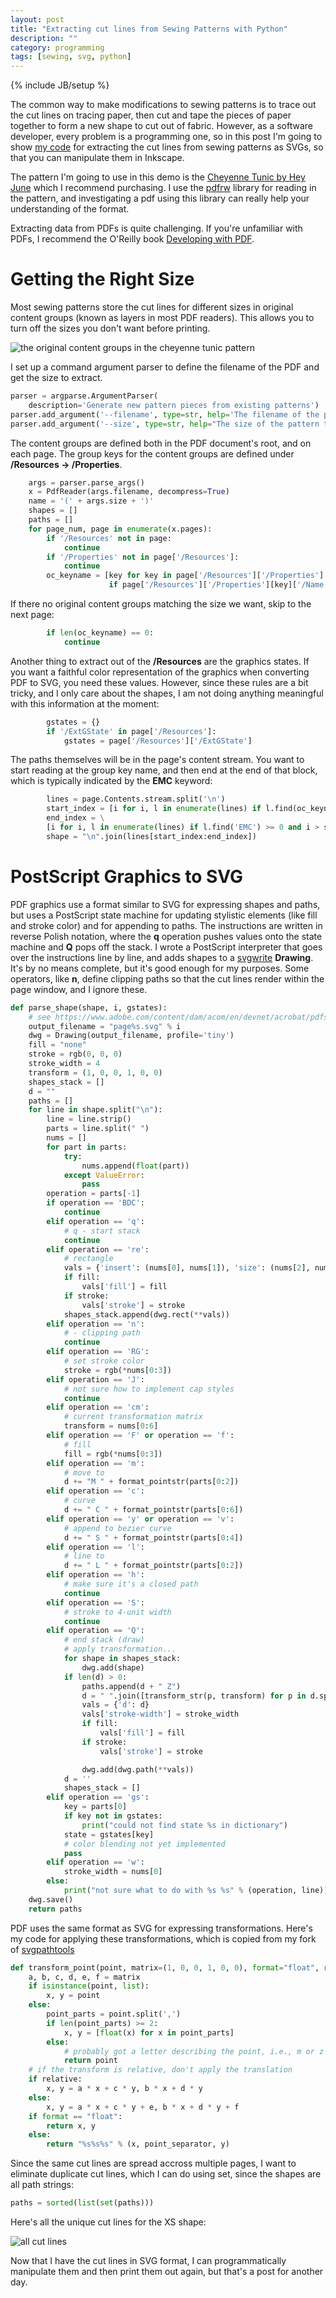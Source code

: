 ```yaml
---
layout: post
title: "Extracting cut lines from Sewing Patterns with Python"
description: ""
category: programming
tags: [sewing, svg, python]
---
```

{% include JB/setup %}

The common way to make modifications to sewing patterns is to trace out the cut lines on tracing paper, then cut and tape the pieces of paper together to form a new shape to cut out of fabric. However, as a software developer, every problem is a programming one, so in this post I'm going to show [my code](https://gist.github.com/CatherineH/0eb4770408fa727669294ab29c25e970) for extracting the cut lines from sewing patterns as SVGs, so that you can manipulate them in Inkscape.

The pattern I'm going to use in this demo is the [Cheyenne Tunic by Hey June](https://indiesew.com/products/hey-june-cheyenne-tunic) which I recommend purchasing. I use the [pdfrw](https://github.com/pmaupin/pdfrw) library for reading in the pattern, and investigating a pdf using this library can really help your understanding of the format.

Extracting data from PDFs is quite challenging. If you're unfamiliar with PDFs, I recommend the O'Reilly book [Developing with PDF](https://www.amazon.com/Developing-PDF-Portable-Document-Format-ebook/dp/B00IV3J23O/ref=sr_1_1?ie=UTF8&qid=1525986567&sr=8-1&keywords=developing+pdf+oreilly).

Getting the Right Size
====================== 

Most sewing patterns store the cut lines for different sizes in original content groups (known as layers in most PDF readers). This allows you to turn off the sizes you don't want before printing.

![the original content groups in the cheyenne tunic pattern](https://raw.githubusercontent.com/CatherineH/CatherineH.github.io/master/_posts/images/cut_lines/layers.png)

I set up a command argument parser to define the filename of the PDF and get the size to extract.

```python
parser = argparse.ArgumentParser(
    description='Generate new pattern pieces from existing patterns')
parser.add_argument('--filename', type=str, help='The filename of the pdf pattern.')
parser.add_argument('--size', type=str, help="The size of the pattern to analyze.")
```

The content groups are defined both in the PDF document's root, and on each page. The group keys for the content groups are defined under **/Resources -> /Properties**.

```python
    args = parser.parse_args()
    x = PdfReader(args.filename, decompress=True)
    name = '(' + args.size + ')'
    shapes = []
    paths = []
    for page_num, page in enumerate(x.pages):
        if '/Resources' not in page:
            continue
        if '/Properties' not in page['/Resources']:
            continue
        oc_keyname = [key for key in page['/Resources']['/Properties']
                      if page['/Resources']['/Properties'][key]['/Name'] == name]
```

If there no original content groups matching the size we want, skip to the next page:

```python
        if len(oc_keyname) == 0:
            continue
```

Another thing to extract out of the **/Resources** are the graphics states. If you want a faithful color representation of the graphics when converting PDF to SVG, you need these values. However, since these rules are a bit tricky, and I only care about the shapes, I am not doing anything meaningful with this information at the moment:

```python
        gstates = {}
        if '/ExtGState' in page['/Resources']:
            gstates = page['/Resources']['/ExtGState']
```

The paths themselves will be in the page's content stream. You want to start reading at the group key name, and then end at the end of that block, which is typically indicated by the **EMC** keyword:

```python
        lines = page.Contents.stream.split('\n')
        start_index = [i for i, l in enumerate(lines) if l.find(oc_keyname) >= 0][0]
        end_index = \
        [i for i, l in enumerate(lines) if l.find('EMC') >= 0 and i > start_index][0]
        shape = "\n".join(lines[start_index:end_index])
```

PostScript Graphics to SVG
==========================

PDF graphics use a format similar to SVG for expressing shapes and paths, but uses a PostScript state machine for updating stylistic elements (like fill and stroke color) and for appending to paths. The instructions are written in reverse Polish notation, where the **q** operation pushes values onto the state machine and **Q** pops off the stack. I wrote a PostScript interpreter that goes over the instructions line by line, and adds shapes to a [svgwrite](https://svgwrite.readthedocs.io/en/master/) **Drawing**. It's by no means complete, but it's good enough for my purposes. Some operators, like **n**, define clipping paths so that the cut lines render within the page window, and I ignore these.

```python
def parse_shape(shape, i, gstates):
    # see https://www.adobe.com/content/dam/acom/en/devnet/acrobat/pdfs/PDF32000_2008.pdf
    output_filename = "page%s.svg" % i
    dwg = Drawing(output_filename, profile='tiny')
    fill = "none"
    stroke = rgb(0, 0, 0)
    stroke_width = 4
    transform = (1, 0, 0, 1, 0, 0)
    shapes_stack = []
    d = ""
    paths = []
    for line in shape.split("\n"):
        line = line.strip()
        parts = line.split(" ")
        nums = []
        for part in parts:
            try:
                nums.append(float(part))
            except ValueError:
                pass
        operation = parts[-1]
        if operation == 'BDC':
            continue
        elif operation == 'q':
            # q - start stack
            continue
        elif operation == 're':
            # rectangle
            vals = {'insert': (nums[0], nums[1]), 'size': (nums[2], nums[3])}
            if fill:
                vals['fill'] = fill
            if stroke:
                vals['stroke'] = stroke
            shapes_stack.append(dwg.rect(**vals))
        elif operation == 'n':
            # - clipping path
            continue
        elif operation == 'RG':
            # set stroke color
            stroke = rgb(*nums[0:3])
        elif operation == 'J':
            # not sure how to implement cap styles
            continue
        elif operation == 'cm':
            # current transformation matrix
            transform = nums[0:6]
        elif operation == 'F' or operation == 'f':
            # fill
            fill = rgb(*nums[0:3])
        elif operation == 'm':
            # move to
            d += "M " + format_pointstr(parts[0:2])
        elif operation == 'c':
            # curve
            d += " C " + format_pointstr(parts[0:6])
        elif operation == 'y' or operation == 'v':
            # append to bezier curve
            d += " S " + format_pointstr(parts[0:4])
        elif operation == 'l':
            # line to
            d += " L " + format_pointstr(parts[0:2])
        elif operation == 'h':
            # make sure it's a closed path
            continue
        elif operation == 'S':
            # stroke to 4-unit width
            continue
        elif operation == 'Q':
            # end stack (draw)
            # apply transformation...
            for shape in shapes_stack:
                dwg.add(shape)
            if len(d) > 0:
                paths.append(d + " Z")
                d = " ".join([transform_str(p, transform) for p in d.split(" ")])
                vals = {'d': d}
                vals['stroke-width'] = stroke_width
                if fill:
                    vals['fill'] = fill
                if stroke:
                    vals['stroke'] = stroke

                dwg.add(dwg.path(**vals))
            d = ''
            shapes_stack = []
        elif operation == 'gs':
            key = parts[0]
            if key not in gstates:
                print("could not find state %s in dictionary")
            state = gstates[key]
            # color blending not yet implemented
            pass
        elif operation == 'w':
            stroke_width = nums[0]
        else:
            print("not sure what to do with %s %s" % (operation, line))
    dwg.save()
    return paths
```

PDF uses the same format as SVG for expressing transformations. Here's my code for applying these transformations, which is copied from my fork of [svgpathtools](https://github.com/CatherineH/svgpathtools)

```python
def transform_point(point, matrix=(1, 0, 0, 1, 0, 0), format="float", relative=False):
    a, b, c, d, e, f = matrix
    if isinstance(point, list):
        x, y = point
    else:
        point_parts = point.split(',')
        if len(point_parts) >= 2:
            x, y = [float(x) for x in point_parts]
        else:
            # probably got a letter describing the point, i.e., m or z
            return point
    # if the transform is relative, don't apply the translation
    if relative:
        x, y = a * x + c * y, b * x + d * y
    else:
        x, y = a * x + c * y + e, b * x + d * y + f
    if format == "float":
        return x, y
    else:
        return "%s%s%s" % (x, point_separator, y)
```

Since the same cut lines are spread accross multiple pages, I want to eliminate duplicate cut lines, which I can do using set, since the shapes are all path strings:

```python
paths = sorted(list(set(paths)))
```

Here's all the unique cut lines for the XS shape:

![all cut lines](https://raw.githubusercontent.com/CatherineH/CatherineH.github.io/master/_posts/images/cut_lines/all_paths.png)

Now that I have the cut lines in SVG format, I can programmatically manipulate them and then print them out again, but that's a post for another day.




